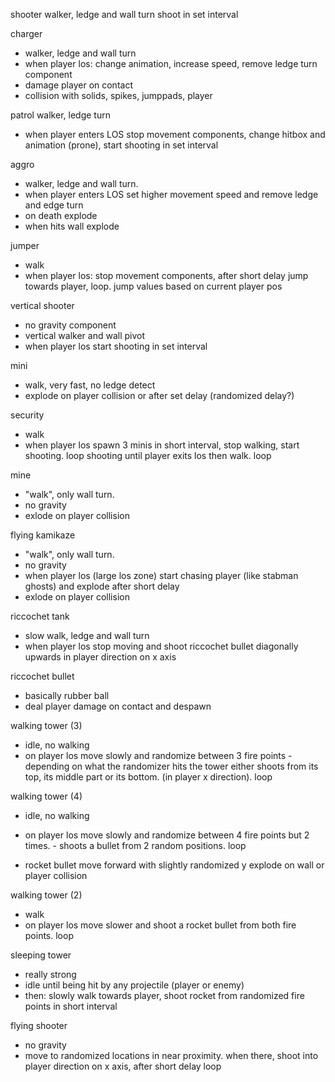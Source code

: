 
shooter
walker, ledge and wall turn
shoot in set interval

charger
- walker, ledge and wall turn
- when player los: change animation, increase speed, remove ledge turn component
- damage player on contact
- collision with solids, spikes, jumppads, player

patrol
walker, ledge turn
- when player enters LOS stop movement components, change hitbox and animation (prone), start shooting in set interval


aggro
- walker, ledge and wall turn.
- when player enters LOS set higher movement speed and remove ledge and edge turn
- on death explode
- when hits wall explode


jumper
- walk
- when player los: stop movement components, after short delay jump towards player, loop. jump values based on current player pos


vertical shooter
- no gravity component
- vertical walker and wall pivot
- when player los start shooting in set interval

mini
- walk, very fast, no ledge detect
- explode on player collision or after set delay (randomized delay?)

security
- walk
- when player los spawn 3 minis in short interval, stop walking, start shooting. loop shooting until player exits los then walk. loop


mine
- "walk", only wall turn.
- no gravity
- exlode on player collision


flying kamikaze
- "walk", only wall turn.
- no gravity
- when player los (large los zone) start chasing player (like stabman ghosts) and explode after short delay
- exlode on player collision

riccochet tank
- slow walk, ledge and wall turn
- when player los stop moving and shoot riccochet bullet diagonally upwards in player direction on x axis

riccochet bullet
- basically rubber ball 
- deal player damage on contact and despawn


walking tower (3)
- idle, no walking
- on player los move slowly and randomize between 3 fire points - depending on what the randomizer hits the tower either shoots
from its top, its middle part or its bottom. (in player x direction). loop

walking tower (4)
- idle, no walking
- on player los move slowly and randomize between 4 fire points but 2 times. - shoots a bullet from 2 random positions. loop

- rocket bullet
move forward with slightly randomized y
explode on wall or player collision

walking tower (2)
- walk
- on player los move slower and shoot a rocket bullet from both fire points. loop

sleeping tower
- really strong
- idle until being hit by any projectile (player or enemy)
- then: slowly walk towards player, shoot rocket from randomized fire points in short interval

flying shooter
- no gravity
- move to randomized locations in near proximity. when there, shoot into player direction on x axis, after short delay loop


